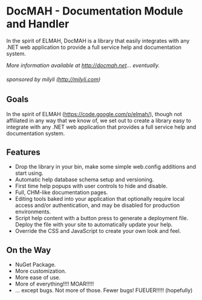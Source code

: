 # DocMAH - Documentation Module and Handler
In the spirit of ELMAH, DocMAH is a library that easily integrates with any .NET web 
application to provide a full service help and documentation system.

_More information available at http://docmah.net... eventually._

###### sponsored by milyli (http://milyli.com)

## Goals
In the spirit of ELMAH (https://code.google.com/p/elmah/), though not affiliated in any way that we know of, 
we set out to create a library easy to integrate with any .NET web application that provides a full service 
help and documentation system.

## Features
* Drop the library in your bin, make some simple web.config additions and start using.
* Automatic help database schema setup and versioning.
* First time help popups with user controls to hide and disable.
* Full, CHM-like documentation pages.
* Editing tools baked into your application that optionally require local access and/or authentication, and may be disabled for production environments.
* Script help content with a button press to generate a deployment file. Deploy the file with your site to automatically update your help.
* Override the CSS and JavaScript to create your own look and feel.

## On the Way
* NuGet Package.
* More customization.
* More ease of use.
* More of everything!!!! MOAR!!!!!
* ... except bugs. Not more of those. Fewer bugs! FUEUER!!!!! (hopefully)
